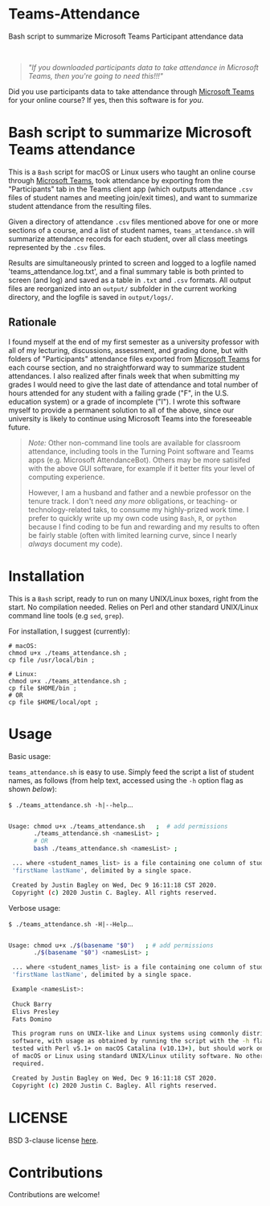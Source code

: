 # Teams-Attendance
Bash script to summarize Microsoft Teams Participant attendance data

<br/>

> _"If you downloaded participants data to take attendance in Microsoft Teams, then you're
> going to need this!!!"_
<!-- <br/><br/> -->

Did you use participants data to take attendance through [Microsoft
Teams](https://www.microsoft.com/en-us/microsoft-365/microsoft-teams/) for your online
course? If yes, then this software is for _you_.

# Bash script to summarize Microsoft Teams attendance

This is a `Bash` script for macOS or Linux users who taught an online course through
[Microsoft Teams](https://www.microsoft.com/en-us/microsoft-365/microsoft-teams/), took
attendance by exporting from the "Participants" tab in the Teams client app (which outputs
attendance `.csv` files of student names and meeting join/exit times), and want to
summarize student attendance from the resulting files.

Given a directory of attendance `.csv` files mentioned above for one or more sections of a
course, and a list of student names, `teams_attendance.sh` will summarize attendance records 
for each student, over all class meetings represented by the `.csv` files.

Results are simultaneously printed to screen and logged to a logfile named 'teams_attendance.log.txt', 
and a final summary table is both printed to screen (and log) and saved as a table in `.txt` and 
`.csv` formats. All output files are reorganized into an `output/` subfolder in the current working 
directory, and the logfile is saved in `output/logs/`.

## Rationale

I found myself at the end of my first semester as a university professor with all of my 
lecturing, discussions, assessment, and grading done, but with folders of 
"Participants" attendance files exported from [Microsoft
Teams](https://www.microsoft.com/en-us/microsoft-365/microsoft-teams/) for each course 
section, and no straightforward way to summarize student attendances. I also realized after 
finals week that when submitting my grades I would need to give the last date of attendance 
and total number of hours attended for any student with a failing grade ("F", in the U.S. 
education system) or a grade of incomplete ("I"). I wrote this software myself 
to provide a permanent solution to all of the above, since our university is likely to continue using Microsoft 
Teams into the foreseeable future. 

> _Note:_ Other non-command line tools are available for classroom attendance, including tools 
> in the Turning Point software and Teams apps (e.g. Microsoft AttendanceBot). Others may be more 
> satisifed with the above GUI software, for example if it better fits your level of computing 
> experience. 
> 
> However, I am a husband and father and a newbie professor on the tenure track. I don't need 
> _any more_ obligations, or teaching- or technology-related taks, to consume my highly-prized 
> work time. I prefer to quickly write up my own code using `Bash`, `R`, or `python` because I 
> find coding to be fun and rewarding and my results to often be fairly stable (often with 
> limited learning curve, since I nearly _always_ document my code).

# Installation

This is a `Bash` script, ready to run on many UNIX/Linux boxes, right from the start. No compilation 
needed. Relies on Perl and other standard UNIX/Linux command line tools (e.g `sed`, `grep`). 

For installation, I suggest (currently):

```
# macOS:
chmod u+x ./teams_attendance.sh ;
cp file /usr/local/bin ;

# Linux:
chmod u+x ./teams_attendance.sh ;
cp file $HOME/bin ;
# OR
cp file $HOME/local/opt ;
```

# Usage

Basic usage: 

`teams_attendance.sh` is easy to use. Simply feed the script a list of student names, as 
follows (from help text, accessed using the `-h` option flag as shown _below_):

`$ ./teams_attendance.sh -h|--help`...

```bash

Usage: chmod u+x ./teams_attendance.sh   ;	# add permissions
       ./teams_attendance.sh <namesList> ;
       # OR
       bash ./teams_attendance.sh <namesList> ; 

 ... where <student_names_list> is a file containing one column of student names, given as
 'firstName lastName', delimited by a single space.

 Created by Justin Bagley on Wed, Dec 9 16:11:18 CST 2020.
 Copyright (c) 2020 Justin C. Bagley. All rights reserved.
```

Verbose usage:

`$ ./teams_attendance.sh -H|--Help`...

```bash

Usage: chmod u+x ./$(basename "$0")   ;	# add permissions
       ./$(basename "$0") <namesList> ;

 ... where <student_names_list> is a file containing one column of student names, given as
 'firstName lastName', delimited by a single space.

 Example <namesList>:
 
 Chuck Barry
 Elivs Presley
 Fats Domino

 This program runs on UNIX-like and Linux systems using commonly distributed utility 
 software, with usage as obtained by running the script with the -h flag. It has been 
 tested with Perl v5.1+ on macOS Catalina (v10.13+), but should work on many other versions 
 of macOS or Linux using standard UNIX/Linux utility software. No other dependencies are 
 required.

 Created by Justin Bagley on Wed, Dec 9 16:11:18 CST 2020.
 Copyright (c) 2020 Justin C. Bagley. All rights reserved.
```

# LICENSE

BSD 3-clause license [here](LICENSE).

# Contributions

Contributions are welcome!

